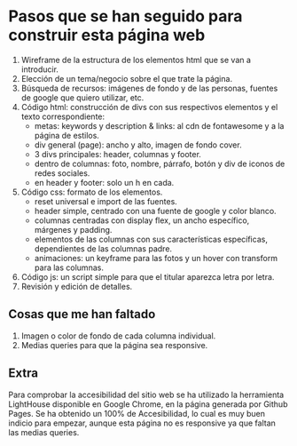 # Pasos que se han seguido para construir esta página web

1. Wireframe de la estructura de los elementos html que se van a introducir.
2. Elección de un tema/negocio sobre el que trate la página.
3. Búsqueda de recursos: imágenes de fondo y de las personas, fuentes de google que quiero utilizar, etc.
4. Código html: construcción de divs con sus respectivos elementos y el texto correspondiente:
   - metas: keywords y description & links: al cdn de fontawesome y a la página de estilos.
   - div general (page): ancho y alto, imagen de fondo cover.
   - 3 divs principales: header, columnas y footer.
   - dentro de columnas: foto, nombre, párrafo, botón y div de iconos de redes sociales.
   - en header y footer: solo un h en cada.
5. Código css: formato de los elementos.
   - reset universal e import de las fuentes.
   - header simple, centrado con una fuente de google y color blanco.
   - columnas centradas con display flex, un ancho específico, márgenes y padding.
   - elementos de las columnas con sus características específicas, dependientes de las columnas padre.
   - animaciones: un keyframe para las fotos y un hover con transform para las columnas.
6. Código js: un script simple para que el titular aparezca letra por letra.
7. Revisión y edición de detalles.

## Cosas que me han faltado

1. Imagen o color de fondo de cada columna individual.
2. Medias queries para que la página sea responsive.

## Extra

Para comprobar la accesibilidad del sitio web se ha utilizado la herramienta LightHouse disponible en Google Chrome, en la página generada por Github Pages. Se ha obtenido un 100% de Accesibilidad, lo cual es muy buen indicio para empezar, aunque esta página no es responsive ya que faltan las medias queries.
